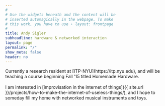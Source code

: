```yaml
---
#
# Use the widgets beneath and the content will be
# inserted automagically in the webpage. To make
# this work, you have to use › layout: frontpage
#
title: Andy Sigler
subheadline: hardware & networked interaction
layout: page
permalink: "/"
show_meta: false
header: no
---
```

<span style="display:block;width:100%;max-width:500px;" markdown="1">
<span class="avoidMe" style="">
Currently a research resident at [ITP-NYU](https://itp.nyu.edu), and will be teaching a course beginning Fall '15 titled Homemade Hardware.
</span>
<br /><br />
<span class="avoidMe" style="">
I am interested in [improvisation in the internet of things]({{ site.url }}/projects/how-to-make-the-internet-of-useless-things/), and I hope to someday fill my home with networked musical instruments and toys.
</span>
</span>

<canvas id="seeds" style="margin:0;z-index:-100;position:absolute;top:0px;left:0px;padding:0;display:inline-block;margin-bottom:-6px">
</canvas>
<div id="spacer_thing" style="width:100px;height:900px;background-color:rgba(0,0,0,0);"></div>
<script type="text/javascript" src="{{ site.url }}/assets/js/doodling.js"></script>